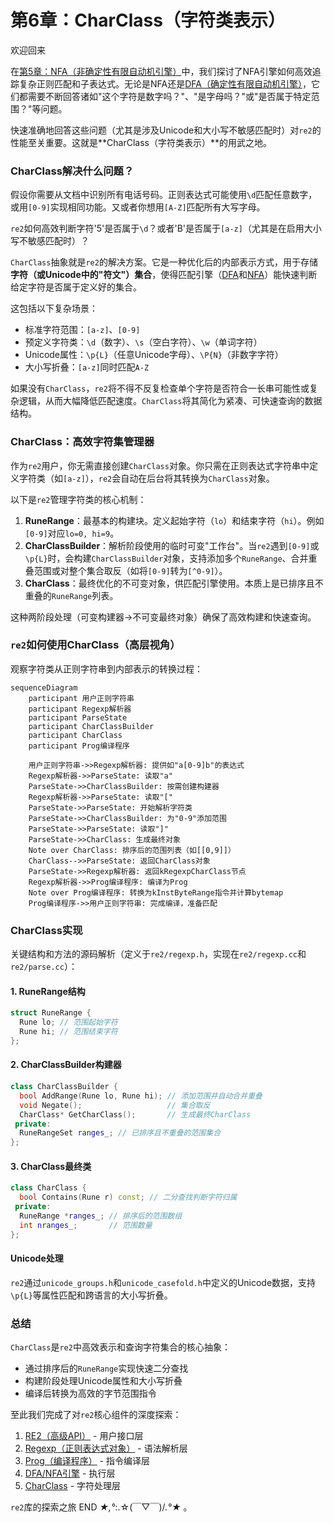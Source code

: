 # 第6章：CharClass（字符类表示）

欢迎回来

在[第5章：NFA（非确定性有限自动机引擎）](05_nfa__nondeterministic_finite_automaton_engine__.md)中，我们探讨了NFA引擎如何高效追踪复杂正则匹配和子表达式。无论是NFA还是[DFA（确定性有限自动机引擎）](04_dfa__deterministic_finite_automaton_engine__.md)，它们都需要不断回答诸如"这个字符是数字吗？"、"是字母吗？"或"是否属于特定范围？"等问题。

快速准确地回答这些问题（尤其是涉及Unicode和大小写不敏感匹配时）对`re2`的性能至关重要。这就是**CharClass（字符类表示）**的用武之地。

### CharClass解决什么问题？

假设你需要从文档中识别所有电话号码。正则表达式可能使用`\d`匹配任意数字，或用`[0-9]`实现相同功能。又或者你想用`[A-Z]`匹配所有大写字母。

`re2`如何高效判断字符'5'是否属于`\d`？或者'B'是否属于`[a-z]`（尤其是在启用大小写不敏感匹配时）？

`CharClass`抽象就是`re2`的解决方案。它是一种优化后的内部表示方式，用于存储**字符（或Unicode中的"符文"）集合**，使得匹配引擎（[DFA](04_dfa__deterministic_finite_automaton_engine__.md)和[NFA](05_nfa__nondeterministic_finite_automaton_engine__.md)）能快速判断给定字符是否属于定义好的集合。

这包括以下复杂场景：
- 标准字符范围：`[a-z]`、`[0-9]`
- 预定义字符类：`\d`（数字）、`\s`（空白字符）、`\w`（单词字符）
- Unicode属性：`\p{L}`（任意Unicode字母）、`\P{N}`（非数字字符）
- 大小写折叠：`[a-z]`同时匹配`A-Z`

如果没有`CharClass`，`re2`将不得不反复检查单个字符是否符合一长串可能性或复杂逻辑，从而大幅降低匹配速度。`CharClass`将其简化为紧凑、可快速查询的数据结构。

### CharClass：高效字符集管理器

作为`re2`用户，你无需直接创建`CharClass`对象。你只需在正则表达式字符串中定义字符类（如`[a-z]`），`re2`会自动在后台将其转换为`CharClass`对象。

以下是`re2`管理字符类的核心机制：

1. **RuneRange**：最基本的构建块。定义起始字符（`lo`）和结束字符（`hi`）。例如`[0-9]`对应`lo=0, hi=9`。
2. **CharClassBuilder**：解析阶段使用的临时可变"工作台"。当`re2`遇到`[0-9]`或`\p{L}`时，会构建`CharClassBuilder`对象，支持添加多个`RuneRange`、合并重叠范围或对整个集合取反（如将`[0-9]`转为`[^0-9]`）。
3. **CharClass**：最终优化的不可变对象，供匹配引擎使用。本质上是已排序且不重叠的`RuneRange`列表。

这种两阶段处理（可变构建器→不可变最终对象）确保了高效构建和快速查询。

### `re2`如何使用CharClass（高层视角）

观察字符类从正则字符串到内部表示的转换过程：

```mermaid
sequenceDiagram
    participant 用户正则字符串
    participant Regexp解析器
    participant ParseState
    participant CharClassBuilder
    participant CharClass
    participant Prog编译程序

    用户正则字符串->>Regexp解析器: 提供如"a[0-9]b"的表达式
    Regexp解析器->>ParseState: 读取"a"
    ParseState->>CharClassBuilder: 按需创建构建器
    Regexp解析器->>ParseState: 读取"["
    ParseState->>ParseState: 开始解析字符类
    ParseState->>CharClassBuilder: 为"0-9"添加范围
    ParseState->>ParseState: 读取"]"
    ParseState->>CharClass: 生成最终对象
    Note over CharClass: 排序后的范围列表（如[[0,9]]）
    CharClass-->>ParseState: 返回CharClass对象
    ParseState->>Regexp解析器: 返回kRegexpCharClass节点
    Regexp解析器->>Prog编译程序: 编译为Prog
    Note over Prog编译程序: 转换为kInstByteRange指令并计算bytemap
    Prog编译程序->>用户正则字符串: 完成编译，准备匹配
```

### CharClass实现

关键结构和方法的源码解析（定义于`re2/regexp.h`，实现在`re2/regexp.cc`和`re2/parse.cc`）：

#### 1. RuneRange结构
```cpp
struct RuneRange {
  Rune lo; // 范围起始字符
  Rune hi; // 范围结束字符
};
```

#### 2. CharClassBuilder构建器
```cpp
class CharClassBuilder {
  bool AddRange(Rune lo, Rune hi); // 添加范围并自动合并重叠
  void Negate();                   // 集合取反
  CharClass* GetCharClass();       // 生成最终CharClass
 private:
  RuneRangeSet ranges_; // 已排序且不重叠的范围集合
};
```

#### 3. CharClass最终类
```cpp
class CharClass {
  bool Contains(Rune r) const; // 二分查找判断字符归属
 private:
  RuneRange *ranges_; // 排序后的范围数组
  int nranges_;       // 范围数量
};
```

#### Unicode处理
`re2`通过`unicode_groups.h`和`unicode_casefold.h`中定义的Unicode数据，支持`\p{L}`等属性匹配和跨语言的大小写折叠。

### 总结

`CharClass`是`re2`中高效表示和查询字符集合的核心抽象：
- 通过排序后的`RuneRange`实现快速二分查找
- 构建阶段处理Unicode属性和大小写折叠
- 编译后转换为高效的字节范围指令

至此我们完成了对`re2`核心组件的深度探索：
1. [RE2（高级API）](01_re2__high_level_api__.md) - 用户接口层
2. [Regexp（正则表达式对象）](02_regexp__regular_expression_object__.md) - 语法解析层
3. [Prog（编译程序）](03_prog__compiled_program__.md) - 指令编译层
4. [DFA/NFA引擎](04_dfa__deterministic_finite_automaton_engine__.md) - 执行层
5. [CharClass](06_charclass__character_class_representation__.md) - 字符处理层

`re2`库的探索之旅 END *★,°*:.☆(￣▽￣)/*.°★* 。

